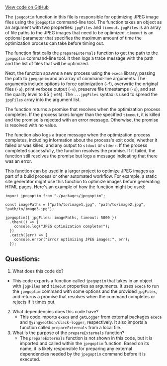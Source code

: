 [View code on GitHub](https://github.com/gaerongsalon/blog/imaging/lib/jpegoptim.ts)

The `jpegoptim` function in this file is responsible for optimizing JPEG image files using the `jpegoptim` command-line tool. The function takes an object as an argument with two properties: `jpgFiles` and `timeout`. `jpgFiles` is an array of file paths to the JPEG images that need to be optimized. `timeout` is an optional parameter that specifies the maximum amount of time the optimization process can take before timing out. 

The function first calls the `prepareExternals` function to get the path to the `jpegoptim` command-line tool. It then logs a trace message with the path and the list of files that will be optimized. 

Next, the function spawns a new process using the `execa` library, passing the path to `jpegoptim` and an array of command-line arguments. The arguments include options to force optimization (`-f`), overwrite the original files (`-o`), print verbose output (`-v`), preserve file timestamps (`-s`), and set the quality level to 95 (`-m95`). The `...jpgFiles` syntax is used to spread the `jpgFiles` array into the argument list. 

The function returns a promise that resolves when the optimization process completes. If the process takes longer than the specified `timeout`, it is killed and the promise is rejected with an error message. Otherwise, the promise is resolved with no value. 

The function also logs a trace message when the optimization process completes, including information about the process's exit code, whether it failed or was killed, and any output to `stdout` or `stderr`. If the process completed successfully, the function resolves the promise. If it failed, the function still resolves the promise but logs a message indicating that there was an error. 

This function can be used in a larger project to optimize JPEG images as part of a build process or other automated workflow. For example, a static site generator might use this function to optimize images before generating HTML pages. Here's an example of how the function might be used:

```
import jpegoptim from "./packages/jpegoptim";

const imagePaths = ["path/to/image1.jpg", "path/to/image2.jpg", "path/to/image3.jpg"];

jpegoptim({ jpgFiles: imagePaths, timeout: 5000 })
  .then(() => {
    console.log("JPEG optimization complete!");
  })
  .catch((err) => {
    console.error("Error optimizing JPEG images:", err);
  });
```
## Questions: 
 1. What does this code do?
   - This code exports a function called `jpegoptim` that takes in an object with `jpgFiles` and `timeout` properties as arguments. It uses `execa` to run the `jpegoptim` command with some options and the provided `jpgFiles`, and returns a promise that resolves when the command completes or rejects if it times out.
2. What dependencies does this code have?
   - This code imports `execa` and `getLogger` from external packages `execa` and `@yingyeothon/slack-logger`, respectively. It also imports a function called `prepareExternals` from a local file.
3. What is the purpose of the `prepareExternals` function?
   - The `prepareExternals` function is not shown in this code, but it is imported and called within the `jpegoptim` function. Based on its name, it is likely responsible for preparing any external dependencies needed by the `jpegoptim` command before it is executed.